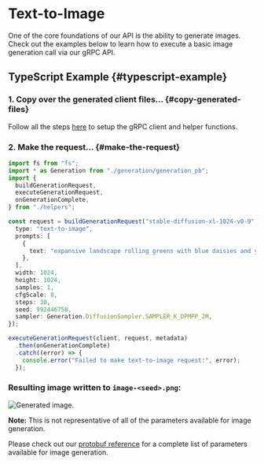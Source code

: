 # Text-to-Image

One of the core foundations of our API is the ability to generate images. Check out the examples below to learn how to execute a basic image generation call via our gRPC API.

## TypeScript Example {#typescript-example}

### 1. Copy over the generated client files... {#copy-generated-files}

Follow all the steps [here](/docs/getting-started/typescript-client) to setup the gRPC client and helper functions.

### 2. Make the request... {#make-the-request}

```ts
import fs from "fs";
import * as Generation from "./generation/generation_pb";
import {
  buildGenerationRequest,
  executeGenerationRequest,
  onGenerationComplete,
} from "./helpers";

const request = buildGenerationRequest("stable-diffusion-xl-1024-v0-9", {
  type: "text-to-image",
  prompts: [
    {
      text: "expansive landscape rolling greens with blue daisies and yggdrasil under a blue alien sky, masterful, ghibli",
    },
  ],
  width: 1024,
  height: 1024,
  samples: 1,
  cfgScale: 8,
  steps: 30,
  seed: 992446758,
  sampler: Generation.DiffusionSampler.SAMPLER_K_DPMPP_2M,
});

executeGenerationRequest(client, request, metadata)
  .then(onGenerationComplete)
  .catch((error) => {
    console.error("Failed to make text-to-image request:", error);
  });
```

### Resulting image written to `image-<seed>.png`:

![Generated image.](/TextToImage-C1.png)

**Note:** This is not representative of all of the parameters available for image generation.

Please check out our [protobuf reference](https://github.com/Stability-AI/api-interfaces/blob/main/src/proto/generation.proto) for a complete list of parameters available for image generation.
